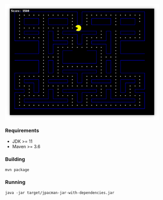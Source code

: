 ![screenshot](https://github.com/toby1984/jpacman/blob/master/screenshot.png)

### Requirements

* JDK >= 11
* Maven >= 3.6

### Building

    mvn package

### Running

    java -jar target/jpacman-jar-with-dependencies.jar
